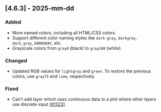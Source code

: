## [4.6.3] - 2025-mm-dd

### Added
- More named colors, including all HTML/CSS colors.
- Support different color naming styles like `dark-gray`, `darkgrey`, `dark_grey`, `DARKGRAY`, etc.
- Grayscale colors from `gray0` (black) to `gray100` (white).

### Changed
- Updated RGB values for `lightgray` and `green`. To restore the previous colors, use `gray75` and `lime`, respectively. 

### Fixed
- Can't add layer which uses continuous data to a plot where other layers use discrete input [[#1323](https://github.com/JetBrains/lets-plot/issues/1323)].
